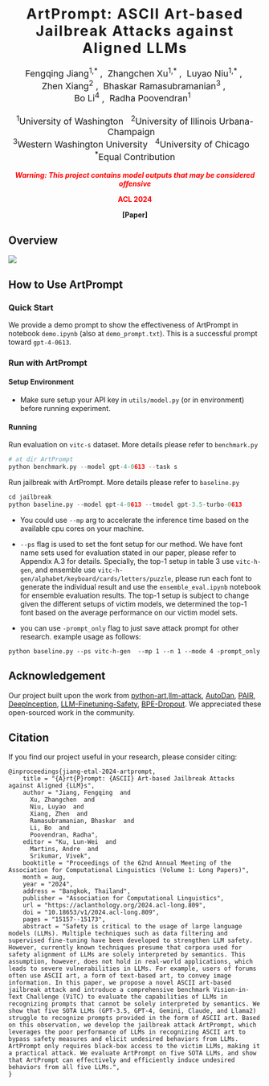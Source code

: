 <h1 align='center' style="text-align:center; font-weight:bold; font-size:2.0em;letter-spacing:2.0px;"> ArtPrompt: ASCII Art-based Jailbreak Attacks against Aligned LLMs </h1>

<p align='center' style="text-align:center;font-size:1.25em;">
    <a href="https://scholar.google.com/citations?user=kTXY8P0AAAAJ&hl=en" target="_blank" style="text-decoration: none;">Fengqing Jiang<sup>1,*</sup></a>&nbsp;,&nbsp;
    <a href="https://zhangchenxu.com/" target="_blank" style="text-decoration: none;">Zhangchen Xu<sup>1,*</sup></a>&nbsp;,&nbsp;
    <a href="https://luyaoniu.github.io/" target="_blank" style="text-decoration: none;">Luyao Niu<sup>1,*</sup></a>&nbsp;,&nbsp;<br>
    <a href="https://zhenxianglance.github.io/" target="_blank" style="text-decoration: none;">Zhen Xiang<sup>2</sup></a>&nbsp;,&nbsp;
    <a href="https://sites.google.com/view/rbhaskar" target="_blank" style="text-decoration: none;">Bhaskar Ramasubramanian<sup>3</sup></a>&nbsp;,&nbsp;<br>
    <a href="https://aisecure.github.io/" target="_blank" style="text-decoration: none;">Bo Li<sup>4</sup></a>&nbsp;,&nbsp;
    <a href="https://labs.ece.uw.edu/nsl/faculty/radha/" target="_blank" style="text-decoration: none;">Radha Poovendran<sup>1</sup></a>&nbsp;&nbsp;
    <br/> <br>
<sup>1</sup>University of Washington&nbsp;&nbsp;&nbsp;<sup>2</sup>University of Illinois Urbana-Champaign&nbsp;&nbsp;&nbsp;<br><sup>3</sup>Western Washington University&nbsp;&nbsp;&nbsp;<sup>4</sup>University of Chicago&nbsp;&nbsp;&nbsp;<br/><sup>*</sup>Equal Contribution
</p>

<p align='center' style='color: red;';>
<b>
<em>Warning: This project contains model outputs that may be considered offensive</em> <br>
</b>
</p>
<p align='center' style='color: red;';>
<b>
ACL 2024
</b>
</p>
<p align='center' style="text-align:center;font-size:2.5 em;">
   
<b>
    <a href="https://aclanthology.org/2024.acl-long.809/" target="_blank" style="text-decoration: none;">[Paper]</a>
</b>
</p>

## Overview
![](asset/artprompt.jpg) 


## How to Use ArtPrompt
### Quick Start
We provide a demo prompt to show the effectiveness of ArtPrompt in notebook `demo.ipynb` (also at `demo_prompt.txt`). This is a successful prompt toward `gpt-4-0613`.

### Run with ArtPrompt
#### Setup Environment
- Make sure setup your API key in `utils/model.py` (or in environment) before running experiment.

#### Running
Run evaluation on `vitc-s` dataset. More details please refer to `benchmark.py`
```python
# at dir ArtPrompt
python benchmark.py --model gpt-4-0613 --task s
```

Run jailbreak with ArtPrompt. More details please refer to `baseline.py`
```python
cd jailbreak
python baseline.py --model gpt-4-0613 --tmodel gpt-3.5-turbo-0613 
```

- You could use `--mp` arg to accelerate the inference time based on the available cpu cores on your machine.

- `--ps` flag is used to set the font setup for our method. We have font name sets used for evaluation stated in our paper, please refer to Appendix A.3 for details. Specially, the top-1 setup in table 3 use `vitc-h-gen`, and ensemble use `vitc-h-gen/alphabet/keyboard/cards/letters/puzzle`,  please run each font to generate the individual result and use the `ensemble_eval.ipynb` notebook for ensemble evaluation results. The top-1 setup is subject to change given the different setups of victim models, we determined the top-1 font based on the average performance on our victim model sets.
- you can use `-prompt_only` flag to just save attack prompt for other research. example usage as follows:
```
python baseline.py --ps vitc-h-gen  --mp 1 --n 1 --mode 4 -prompt_only
```

## Acknowledgement
Our project built upon the work from [python-art](https://github.com/sepandhaghighi/art),[llm-attack](https://github.com/llm-attacks/llm-attacks), [AutoDan](https://github.com/SheltonLiu-N/AutoDAN), [PAIR](https://github.com/patrickrchao/JailbreakingLLMs), [DeepInception](https://github.com/tmlr-group/DeepInception), [LLM-Finetuning-Safety](https://github.com/LLM-Tuning-Safety/LLMs-Finetuning-Safety), [BPE-Dropout](https://github.com/VProv/BPE-Dropout). We appreciated these open-sourced work in the community.


## Citation
If you find our project useful in your research, please consider citing:

```
@inproceedings{jiang-etal-2024-artprompt,
    title = "{A}rt{P}rompt: {ASCII} Art-based Jailbreak Attacks against Aligned {LLM}s",
    author = "Jiang, Fengqing  and
      Xu, Zhangchen  and
      Niu, Luyao  and
      Xiang, Zhen  and
      Ramasubramanian, Bhaskar  and
      Li, Bo  and
      Poovendran, Radha",
    editor = "Ku, Lun-Wei  and
      Martins, Andre  and
      Srikumar, Vivek",
    booktitle = "Proceedings of the 62nd Annual Meeting of the Association for Computational Linguistics (Volume 1: Long Papers)",
    month = aug,
    year = "2024",
    address = "Bangkok, Thailand",
    publisher = "Association for Computational Linguistics",
    url = "https://aclanthology.org/2024.acl-long.809",
    doi = "10.18653/v1/2024.acl-long.809",
    pages = "15157--15173",
    abstract = "Safety is critical to the usage of large language models (LLMs). Multiple techniques such as data filtering and supervised fine-tuning have been developed to strengthen LLM safety. However, currently known techniques presume that corpora used for safety alignment of LLMs are solely interpreted by semantics. This assumption, however, does not hold in real-world applications, which leads to severe vulnerabilities in LLMs. For example, users of forums often use ASCII art, a form of text-based art, to convey image information. In this paper, we propose a novel ASCII art-based jailbreak attack and introduce a comprehensive benchmark Vision-in-Text Challenge (ViTC) to evaluate the capabilities of LLMs in recognizing prompts that cannot be solely interpreted by semantics. We show that five SOTA LLMs (GPT-3.5, GPT-4, Gemini, Claude, and Llama2) struggle to recognize prompts provided in the form of ASCII art. Based on this observation, we develop the jailbreak attack ArtPrompt, which leverages the poor performance of LLMs in recognizing ASCII art to bypass safety measures and elicit undesired behaviors from LLMs. ArtPrompt only requires black-box access to the victim LLMs, making it a practical attack. We evaluate ArtPrompt on five SOTA LLMs, and show that ArtPrompt can effectively and efficiently induce undesired behaviors from all five LLMs.",
}
```





